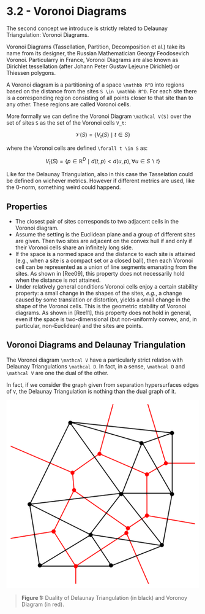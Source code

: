 # 3.2 - Voronoi Diagrams

The second concept we introduce is strictly related to Delaunay Triangulation: Voronoi Diagrams.

Voronoi Diagrams (Tassellation, Partition, Decomposition et al.) take its name from its designer, the Russian Mathematician Georgy Feodosevich Voronoi. Particularry in France, Voronoi Diagrams are also known as Dirichlet tessellation (after Johann Peter Gustav Lejeune Dirichlet) or Thiessen polygons.

A Voronoi diagram is a partitioning of a space ``\mathbb R^D`` into regions based on the distance from the sites ``S \in \mathbb R^D``. For each site there is a corresponding region consisting of all points closer to that site than to any other. These regions are called Voronoi cells.

More formally we can define the Voronoi Diagram ``\mathcal V(S)`` over the set of sites ``S`` as the set of the Voronoi cells ``V_t``:
```math
	\mathcal V(S) = \{V_t(S) \mid t \in S\}
```
where the Voronoi cells are defined ``\forall t \in S`` as:
```math
	V_t(S) = \{p \in \mathbb R^D \mid d(t, p) < d(u, p), \forall u \in S \backslash t\}
```

Like for the Delaunay Triangulation, also in this case the Tasselation could be defined on wichever metrics. However if different metrics are used, like the 0-norm, something weird could happend.

## Properties

 - The closest pair of sites corresponds to two adjacent cells in the Voronoi diagram.
 - Assume the setting is the Euclidean plane and a group of different sites are given. Then two sites are adjacent on the convex hull if and only if their Voronoi cells share an infinitely long side.
 - If the space is a normed space and the distance to each site is attained (e.g., when a site is a compact set or a closed ball), then each Voronoi cell can be represented as a union of line segments emanating from the sites. As shown in [Ree09], this property does not necessarily hold when the distance is not attained.
 - Under relatively general conditions Voronoi cells enjoy a certain stability property: a small change in the shapes of the sites, _e.g._, a change caused by some translation or distortion, yields a small change in the shape of the Voronoi cells. This is the geometric stability of Voronoi diagrams. As shown in [Ree11], this property does not hold in general, even if the space is two-dimensional (but non-uniformly convex, and, in particular, non-Euclidean) and the sites are points.

## Voronoi Diagrams and Delaunay Triangulation

The Voronoi diagram ``\mathcal V`` have a particularly strict relation with Delaunay Triangulations ``\mathcal D``. In fact, in a sense, ``\mathcal D`` and ``\mathcal V`` are one the dual of the other.

In fact, if we consider the graph given from separation hypersurfaces edges of ``V``, the Delaunay Triangulation is nothing than the dual graph of it.

![dual](./images/Delaunay_Voronoi.png)
> **Figure 1:** Duality of Delaunay Triangulation (in black) and Voronoy Diagram (in red).
